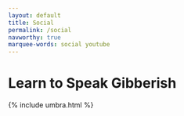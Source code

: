```yaml
---
layout: default
title: Social
permalink: /social
navworthy: true
marquee-words: social youtube
---
```

<h1>Learn to Speak Gibberish</h1>
{% include umbra.html %}
